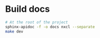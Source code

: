 # Build docs

```bash
# At the root of the project
sphinx-apidoc -f -o docs nxcl --separate
make dev
```
